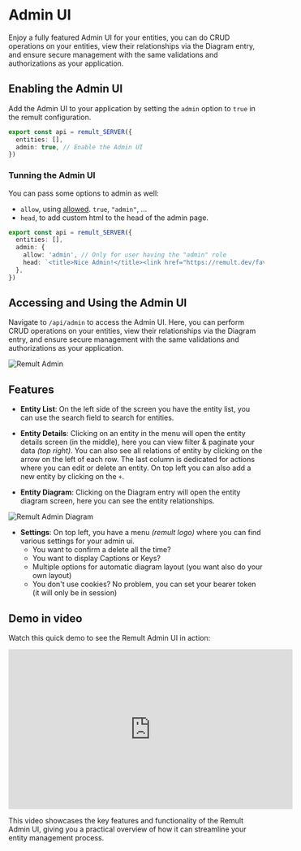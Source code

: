 # Admin UI

Enjoy a fully featured Admin UI for your entities, you can do CRUD operations on your entities, view their relationships via the Diagram entry, and ensure secure management with the same validations and authorizations as your application.

## Enabling the Admin UI

Add the Admin UI to your application by setting the `admin` option to `true` in the remult configuration.

```ts
export const api = remult_SERVER({
  entities: [],
  admin: true, // Enable the Admin UI
})
```

### Tunning the Admin UI

You can pass some options to admin as well:

- `allow`, using [allowed](https://remult.dev/docs/access-control). `true`, `"admin"`, ...
- `head`, to add custom html to the head of the admin page.

```ts
export const api = remult_SERVER({
  entities: [],
  admin: {
    allow: 'admin', // Only for user having the "admin" role
    head: `<title>Nice Admin!</title><link href="https://remult.dev/favicon.png" rel="icon" type="image/png">`,
  },
})
```

## Accessing and Using the Admin UI

Navigate to `/api/admin` to access the Admin UI. Here, you can perform CRUD operations on your entities, view their relationships via the Diagram entry, and ensure secure management with the same validations and authorizations as your application.

![Remult Admin](/remult-admin.png)

## Features

- **Entity List**: On the left side of the screen you have the entity list, you can use the search field to search for entities.

- **Entity Details**: Clicking on an entity in the menu will open the entity details screen (in the middle), here you can view filter & paginate your data _(top right)_. You can also see all relations of entity by clicking on the arrow on the left of each row. The last column is dedicated for actions where you can edit or delete an entity. On top left you can also add a new entity by clicking on the `+`.

- **Entity Diagram**: Clicking on the Diagram entry will open the entity diagram screen, here you can see the entity relationships.

![Remult Admin Diagram](/remult-admin-diagram.png)

- **Settings**: On top left, you have a menu _(remult logo)_ where you can find various settings for your admin ui.
  - You want to confirm a delete all the time?
  - You want to display Captions or Keys?
  - Multiple options for automatic diagram layout (you want also do your own layout)
  - You don't use cookies? No problem, you can set your bearer token (it will only be in session)

## Demo in video

Watch this quick demo to see the Remult Admin UI in action:

<iframe width="560" height="315" src="https://www.youtube.com/embed/u7KG_vklHyA" frameborder="0" allow="accelerometer; autoplay; clipboard-write; encrypted-media; gyroscope; picture-in-picture" allowfullscreen></iframe>

This video showcases the key features and functionality of the Remult Admin UI, giving you a practical overview of how it can streamline your entity management process.
